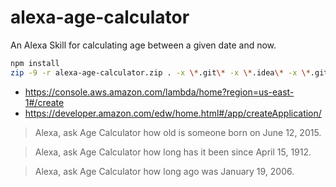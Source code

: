 # alexa-age-calculator
An Alexa Skill for calculating age between a given date and now.

```sh
npm install
zip -9 -r alexa-age-calculator.zip . -x \*.git\* -x \*.idea\* -x \*.gitignore
```

- https://console.aws.amazon.com/lambda/home?region=us-east-1#/create
- https://developer.amazon.com/edw/home.html#/app/createApplication/

> Alexa, ask Age Calculator how old is someone born on June 12, 2015.

> Alexa, ask Age Calculator how long has it been since April 15, 1912.

> Alexa, ask Age Calculator how long ago was January 19, 2006.
